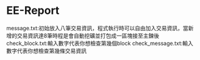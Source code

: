 # EE-Report
message.txt:初始放入八筆交易資訊，程式執行時可以自由加入交易資訊，當新增的交易資訊達8筆時程是會自動挖礦並打包成一區塊接至主鍊後
check_block.txt:輸入數字代表你想檢查第幾個block
check_message.txt:輸入數字代表你想檢查第幾條交易資訊
